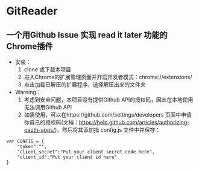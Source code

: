 # GitReader
## 一个用Github Issue 实现 read it later 功能的Chrome插件
- 安装：
  1. clone 或下载本项目
  2. 进入Chrome的扩展管理页面并开启开发者模式：chrome://extensions/
  3. 点击加载已解压的扩展程序，选择解压出来的文件夹
- Warning：
  1. 考虑到安全问题，本项目没有提供Github API的授权码，因此在本地使用无法调用Github API
  2. 如需使用，可以在https://github.com/settings/developers 页面中申请你自己的授权码(文档：https://help.github.com/articles/authorizing-oauth-apps/)，然后将其添加指 config.js 文件中并保存：
  

```
var CONFIG = {
	"token":"",
	"client_secret":"Put your client secret code here",
	"client_id":"Put your client id here"
}
```
